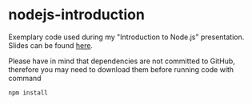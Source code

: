 nodejs-introduction
===================

Exemplary code used during my "Introduction to Node.js" presentation. Slides can be found [here](https://docs.google.com/presentation/d/1j1TXNONDkCzxBtWd1dGy92fdSTUUNf0y4AOn9Wg9pxU/edit?usp=sharing).

Please have in mind that dependencies are not committed to GitHub, therefore you may need to download them before running code with command

	npm install
